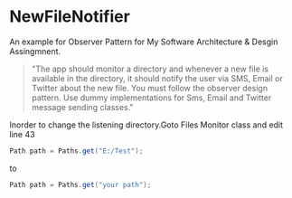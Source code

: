 # NewFileNotifier
An example for Observer Pattern for My Software Architecture & Desgin Assingmnent.

>"The app should monitor a directory and whenever a new file is available in the directory,
it should notify the user via SMS, Email or Twitter about the new file. 
You must follow the observer design pattern.
Use dummy implementations for Sms, Email and Twitter message sending classes."

Inorder to change the listening directory.Goto Files Monitor class and edit line 43
```java
Path path = Paths.get("E:/Test");
```
to
```java
Path path = Paths.get("your path");
```






